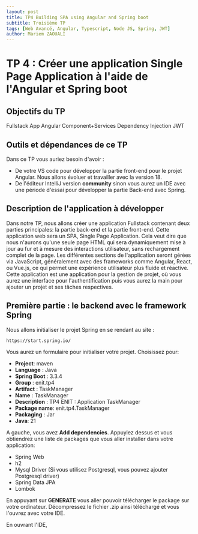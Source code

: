```yaml
---
layout: post
title: TP4 Building SPA using Angular and Spring boot
subtitle: Troisième TP
tags: [Web Avancé, Angular, Typescript, Node JS, Spring, JWT]
author: Mariem ZAOUALI
---
```


# TP 4 : Créer une application Single Page Application à l'aide de l'Angular et Spring boot

## Objectifs du TP
Fullstack App
Angular Component+Services
Dependency Injection
JWT

## Outils et dépendances de ce TP
Dans ce TP vous auriez besoin d'avoir :
* De votre VS code pour développer la partie front-end pour le projet Angular. Nous allons évoluer et travailler avec la version 18.
* De l'éditeur IntelliJ version **community** sinon vous aurez un IDE avec une période d'essai pour développer la partie Back-end avec Spring.

## Description de l'application à développer
Dans notre TP, nous allons créer une application Fullstack contenant deux parties principales: la partie back-end et la partie front-end. Cette application web sera un SPA, Single Page Application. Cela veut dire que nous n'aurons qu'une seule page HTML qui sera dynamiquement mise à jour au fur et à mesure des interactions utilisateur, sans rechargement complet de la page. Les différentes sections de l'application seront gérées via JavaScript, généralement avec des frameworks comme Angular, React, ou Vue.js, ce qui permet une expérience utilisateur plus fluide et réactive. Cette application est une application pour la gestion de projet, où vous aurez une interface pour l'authentification puis vous aurez la main pour ajouter un projet et ses tâches respectives.
## Première partie : le backend avec le framework Spring
Nous allons initialiser le projet Spring en se rendant au site :
```link
https://start.spring.io/
```
Vous aurez un formulaire pour initialiser votre projet. Choisissez pour:
* **Project**: maven
*  **Language** : Java
*  **Spring Boot** : 3.3.4
*  **Group** : enit.tp4
*  **Artifact** : TaskManager
*  **Name** : TaskManager
*  **Description** : TP4 ENIT : Application TaskManager
*  **Package name**: enit.tp4.TaskManager
*  **Packaging** : Jar
*  **Java**: 21

 A gauche, vous avez **Add dependencies**. Appuyiez dessus et vous obtiendrez une liste de packages que vous aller installer dans votre application:
 * Spring Web
 * h2
 * Mysql Driver (Si vous utilisez Postgresql, vous pouvez ajouter Postgresql driver)
 * Spring Data JPA
 * Lombok
   
En appuyant sur **GENERATE** vous aller pouvoir télécharger le package sur votre ordinateur. Décompressez le fichier .zip ainsi téléchargé et vous l'ouvrez avec votre IDE.

En ouvrant l'IDE, 

